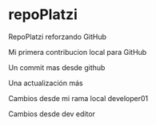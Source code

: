 # repoPlatzi

RepoPlatzi reforzando GitHub

Mi primera contribucion local para GitHub

Un commit mas desde github

Una actualización más

Cambios desde mi rama local developer01

Cambios desde dev editor